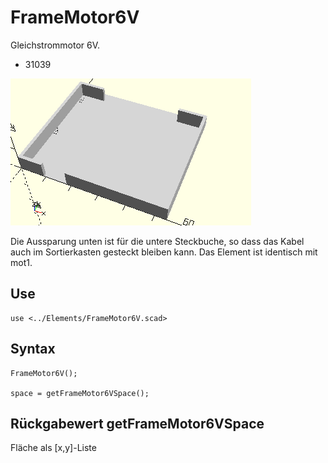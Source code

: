 # FrameMotor6V
Gleichstrommotor 6V.
- 31039

![FrameMotor6V](../../images/FrameMotor6V.png)

Die Aussparung unten ist für die untere Steckbuche, so dass das Kabel auch im Sortierkasten gesteckt bleiben kann. Das Element ist identisch mit mot1.

## Use
```
use <../Elements/FrameMotor6V.scad>
```

## Syntax
```
FrameMotor6V();

space = getFrameMotor6VSpace();
```

## Rückgabewert getFrameMotor6VSpace
Fläche als \[x,y]-Liste